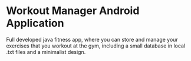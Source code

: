 # Workout Manager Android Application
Full developed java fitness app, where you can store and manage your exercises that you workout at the gym, including a small database in local .txt files and a minimalist design.
